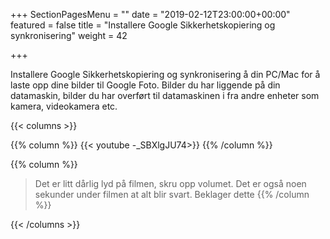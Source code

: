 +++
SectionPagesMenu = ""
date = "2019-02-12T23:00:00+00:00"
featured = false
title = "Installere Google Sikkerhetskopiering og synkronisering"
weight = 42 

+++

Installere Google Sikkerhetskopiering og synkronisering å din PC/Mac for å laste opp dine bilder til Google Foto. Bilder du har liggende på din datamaskin, bilder du har overført til datamaskinen i fra andre enheter som kamera, videokamera etc.


{{< columns >}}


{{% column %}}
{{< youtube -_SBXlgJU74>}}
{{% /column %}}

{{% column %}}

> Det er litt dårlig lyd på filmen, skru opp volumet. Det er også noen sekunder under filmen at alt blir svart. Beklager dette
{{% /column %}}

{{< /columns >}}
